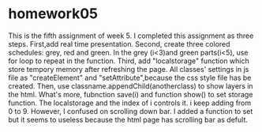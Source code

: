 # homework05
This is the fifth assignment of week 5.
 I completed this assignment as three steps. First,add real time presentation. Second, create three colored schedules: grey, red and green. In the grey (i<3)and green parts(i<5), use for loop to repeat in the function. Third, add "localstorage" function which store tempory memory after refreshing the page.
  All classes' settings in js file as "createElement" and "setAttribute",because the css style file has be created. Then, use classname.appendChild(anotherclass) to show layers in the html. 
  What's more, fubnction save(i) and function show() to set storage function. The localstorage and the index of i controls it. i keep adding from 0 to 9.
  However, I confused on scrolling down bar. I added a function to set  but it seems to useless because the html page has scrolling bar as defult. 
